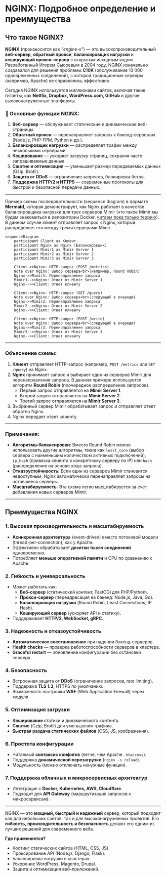 # **NGINX: Подробное определение и преимущества**

## **Что такое NGINX?**  

**NGINX** (произносится как *"engine-x"*) — это высокопроизводительный **веб-сервер**, **обратный прокси**, **балансировщик нагрузки** и **кеширующий прокси-сервер** с открытым исходным кодом. Разработанный Игорем Сысоевым в 2004 году, NGINX изначально создавался для решения проблемы **C10K** (обслуживание 10 000 одновременных соединений), с которой традиционные серверы (например, Apache) не справлялись эффективно.  

Сегодня NGINX используется миллионами сайтов, включая такие гиганты, как **Netflix, Dropbox, WordPress.com, GitHub** и другие высоконагруженные платформы.  

### **🔹 Основные функции NGINX:**  
1. **Веб-сервер** — обслуживает статические и динамические веб-страницы.  
2. **Обратный прокси** — перенаправляет запросы к бэкенд-серверам (Node.js, PHP-FPM, Python и др.).  
3. **Балансировщик нагрузки** — распределяет трафик между несколькими серверами.  
4. **Кеширование** — ускоряет загрузку страниц, сохраняя часто запрашиваемые данные.  
5. **Сжатие и оптимизация** — уменьшает размер передаваемых данных (Gzip, Brotli).  
6. **Защита от DDoS** — ограничение запросов, блокировка ботов.  
7. **Поддержка HTTP/2 и HTTPS** — современные протоколы для быстрой и безопасной передачи данных.  

---

Пример схемы последовательности (sequence diagram) в формате **Mermaid**, которая демонстрирует, как Nginx работает в качестве балансировщика нагрузки для трех серверов Mimir (что такое Mimir мы будем знакомиться в репозитории Docker, [читаем пока только теорию](https://github.com/lamjob1993/docker-monitoring/tree/main/mimir)). В данном случае клиент отправляет запрос к Nginx, который распределяет его между тремя серверами Mimir.

```mermaid
sequenceDiagram
    participant Client as Клиент
    participant Nginx as Nginx (Балансировщик)
    participant Mimir1 as Mimir Server 1
    participant Mimir2 as Mimir Server 2
    participant Mimir3 as Mimir Server 3

    Client->>Nginx: HTTP-запрос (POST /metrics)
    Note over Nginx: Выбор сервера<br>(например, Round Robin)
    Nginx->>Mimir1: Перенаправление запроса
    Mimir1-->>Nginx: Ответ от Mimir Server 1
    Nginx-->>Client: Ответ клиенту

    Client->>Nginx: HTTP-запрос (GET /query)
    Note over Nginx: Выбор сервера<br>(следующий в очереди)
    Nginx->>Mimir2: Перенаправление запроса
    Mimir2-->>Nginx: Ответ от Mimir Server 2
    Nginx-->>Client: Ответ клиенту

    Client->>Nginx: HTTP-запрос (POST /write)
    Note over Nginx: Выбор сервера<br>(следующий в очереди)
    Nginx->>Mimir3: Перенаправление запроса
    Mimir3-->>Nginx: Ответ от Mimir Server 3
    Nginx-->>Client: Ответ клиенту
```

---

### Объяснение схемы:

1. **Клиент** отправляет HTTP-запрос (например, `POST /metrics` или `GET /query`) на Nginx.
2. **Nginx** принимает запрос и выбирает один из серверов Mimir для перенаправления запроса. В данном примере используется алгоритм **Round Robin** (поочередное распределение запросов).
   - Первый запрос отправляется на **Mimir Server 1**.
   - Второй запрос отправляется на **Mimir Server 2**.
   - Третий запрос отправляется на **Mimir Server 3**.
3. Выбранный сервер Mimir обрабатывает запрос и отправляет ответ обратно Nginx.
4. Nginx передает ответ клиенту.

---

### Примечания:
- **Алгоритмы балансировки**: Вместо Round Robin можно использовать другие алгоритмы, такие как `least_conn` (выбор сервера с наименьшим количеством активных подключений), `ip_hash` (привязка клиента к конкретному серверу по IP) или `hash` (распределение на основе хэша запроса).
- **Отказоустойчивость**: Если один из серверов Mimir становится недоступным, Nginx автоматически перенаправляет запросы на оставшиеся серверы.
- **Масштабируемость**: Эта схема легко масштабируется за счет добавления новых серверов Mimir.

---

## **Преимущества NGINX**  

### **1. Высокая производительность и масштабируемость**  
- **Асинхронная архитектура** (event-driven) вместо потоковой модели (thread-per-connection), как у Apache.  
- Эффективно обрабатывает **десятки тысяч соединений** одновременно.  
- Потребляет **меньше оперативной памяти** и CPU по сравнению с Apache.  

### **2. Гибкость и универсальность**  
- Может работать как:  
  - **Веб-сервер** (статический контент, FastCGI для PHP/Python).  
  - **Прокси-сервер** (переадресация на бэкенд: Node.js, Java, Go).  
  - **Балансировщик нагрузки** (Round Robin, Least Connections, IP Hash).  
  - **Кеширующий сервер** (ускоряет API и статику).  
- Поддерживает **HTTP/2, WebSocket, gRPC**.  

### **3. Надежность и отказоустойчивость**  
- **Автоматическое восстановление** при падении бэкенд-серверов.  
- **Health checks** — проверка работоспособности серверов в кластере.  
- **Graceful restart** — обновление конфигурации без остановки сервера.  

### **4. Безопасность**  
- Встроенная защита от **DDoS** (ограничение запросов, rate limiting).  
- Поддержка **TLS 1.3**, HTTPS по умолчанию.  
- Возможность настройки **WAF** (Web Application Firewall) через модули.  

### **5. Оптимизация загрузки**  
- **Кеширование** статики и динамического контента.  
- **Сжатие** (Gzip, Brotli) для уменьшения трафика.  
- **Быстрая раздача статических файлов** (CSS, JS, изображения).  

### **6. Простота конфигурации**  
- Читаемый **синтаксис конфигов** (легче, чем Apache `.htaccess`).  
- Поддержка **динамической перезагрузки** (`nginx -s reload`).  
- Модульность (можно отключать ненужные функции).  

### **7. Поддержка облачных и микросервисных архитектур**  
- Интеграция с **Docker, Kubernetes, AWS, Cloudflare**.  
- Подходит для **API Gateway** (маршрутизация запросов к микросервисам).  

---

NGINX — это **мощный, быстрый и надежный** сервер, который подходит как для небольших сайтов, так и для высоконагруженных проектов. Его **гибкость, производительность и безопасность** делают его одним из лучших решений для современного веба.  

**Где применяется?**  
- Хостинг статических сайтов (HTML, CSS, JS).  
- Проксирование API (Node.js, Django, Flask).  
- Балансировка нагрузки в кластерах.  
- Ускорение WordPress, Magento, Drupal.  
- Защита и оптимизация веб-приложений.  
